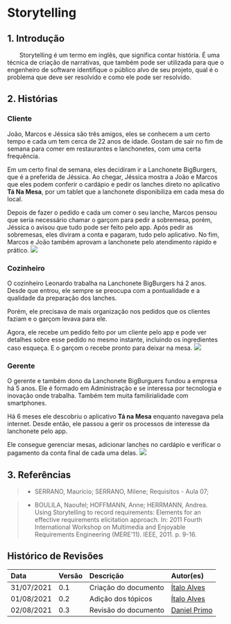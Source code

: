 # Storytelling

## 1. Introdução

&emsp;&emsp;Storytelling é um termo em inglês, que significa contar história. É uma técnica de criação de narrativas, que também pode ser utilizada para que o engenheiro de software identifique o público alvo de seu projeto, qual é o problema que deve ser resolvido e como ele pode ser resolvido.

## 2. Histórias

### Cliente

João, Marcos e Jéssica são três amigos, eles se conhecem a um certo tempo e cada um tem cerca de 22 anos de idade. Gostam de sair no fim de semana para comer em restaurantes e lanchonetes, com uma certa frequência.

Em um certo final de semana, eles decidiram ir a Lanchonete BigBurgers, que é a preferida de Jéssica. Ao chegar, Jéssica mostra a João e Marcos que eles podem conferir o cardápio e pedir os lanches direto no aplicativo **Tá Na Mesa**, por um tablet que a lanchonete disponibiliza em cada mesa do local.

Depois de fazer o pedido e cada um comer o seu lanche, Marcos pensou que seria necessário chamar o garçom para pedir a sobremesa, porém, Jéssica o avisou que tudo pode ser feito pelo app. Após pedir as sobremesas, eles diviram a conta e pagaram, tudo pelo aplicativo. No fim, Marcos e João também aprovam a lanchonete pelo atendimento rápido e prático.
![](https://i.imgur.com/VTfz7hE.jpg)

### Cozinheiro

O cozinheiro Leonardo trabalha na Lanchonete BigBurgers há 2 anos. Desde que entrou, ele sempre se preocupa com a pontualidade e a qualidade da preparação dos lanches.

Porém, ele precisava de mais organização nos pedidos que os clientes faziam e o garçom levava para ele.

Agora, ele recebe um pedido feito por um cliente pelo app e pode ver detalhes sobre esse pedido no mesmo instante, incluindo os ingredientes caso esqueça. E o garçom o recebe pronto para deixar na mesa.
![](https://i.imgur.com/2NOfI7L.jpg)

### Gerente

O gerente e também dono da Lanchonete BigBurguers fundou a empresa há 5 anos. Ele é formado em Administração e se interessa por tecnologia e inovação onde trabalha. Também tem muita familirialidade com smartphones.

Há 6 meses ele descobriu o aplicativo **Tá na Mesa** enquanto navegava pela internet. Desde então, ele passou a gerir os processos de interesse da lanchonete pelo app.

Ele consegue gerenciar mesas, adicionar lanches no cardápio e verificar o pagamento da conta final de cada uma delas.
![](https://i.imgur.com/xektkOb.jpg)

## 3. Referências

> - SERRANO, Maurício; SERRANO, Milene; Requisitos - Aula 07;

> - BOULILA, Naoufel; HOFFMANN, Anne; HERRMANN, Andrea. Using Storytelling to record requirements: Elements for an effective requirements elicitation approach. In: 2011 Fourth International Workshop on Multimedia and Enjoyable Requirements Engineering (MERE'11). IEEE, 2011. p. 9-16.

## Histórico de Revisões

| Data       | Versão | Descrição            | Autor(es)                                        |
| :--------- | :----- | :------------------- | :----------------------------------------------- |
| 31/07/2021 | 0.1    | Criação do documento | [Ítalo Alves](https://github.com/alvesitalo)     |
| 01/08/2021 | 0.2    | Adição dos tópicos   | [Ítalo Alves](https://github.com/alvesitalo)     |
| 02/08/2021 | 0.3    | Revisão do documento | [Daniel Primo](https://github.com/danieldagerom) |
